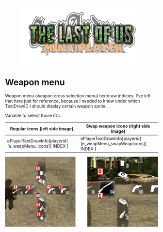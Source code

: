 <p align="center">
  <img src="img/tlou-logo-medium.png">
</p>

# Weapon menu

Weapon menu (weapon cross selection menu) textdraw indicies. I've left that here just for reference, because I needed to know under which TextDrawID I should display certain weapon sprite.

Variable to select those IDs:

| Regular icons (left side image)                                         	| Swap weapon icons (right side image)                                      	|
|-------------------------------------------------------	|-------------------------------------------------------------------------------------------------------------------	|
| ePlayerTextDrawInfo[playerid][e_weapMenu_Icons][ INDEX ]                                         	| ePlayerTextDrawInfo[playerid][e_weapMenu_swapWeapIcons][ INDEX ]                                       	|

<img src="img/lsRsTextDrawIndexes.png">
